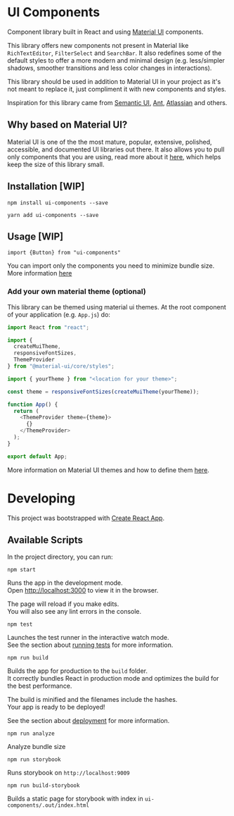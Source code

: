 # UI Components
Component library built in React and using [Material UI](https://material-ui.com) components.

This library offers new components not present in Material like `RichTextEditor`, `FilterSelect` and `SearchBar`. 
It also redefines some of the default styles to offer a more modern and minimal design (e.g. less/simpler shadows, 
smoother transitions and less color changes in interactions). 

This library should be used in addition to Material UI in your project as it's not meant to replace it, just compliment it with
new components and styles.

Inspiration for this library came from [Semantic UI](https://react.semantic-ui.com/), 
[Ant](https://ant.design/), [Atlassian](https://atlassian.design) and others.


## Why based on Material UI?
Material UI is one of the the most mature, popular, extensive, polished, accessible, and documented UI libraries out there. 
It also allows you to pull only components that you are using, read more about it [here](https://material-ui.com/guides/minimizing-bundle-size/), 
which helps keep the size of this library small.


## Installation [WIP]
`npm install ui-components --save`  

`yarn add ui-components --save`

## Usage [WIP]

`import {Button} from "ui-components"`

You can import only the components you need to minimize bundle size. More information [here](https://material-ui.com/guides/minimizing-bundle-size)


### Add your own material theme (optional)
This library can be themed using material ui themes. At the root component of your application (e.g. `App.js`) do:
~~~js
import React from "react";

import {
  createMuiTheme,
  responsiveFontSizes,
  ThemeProvider
} from "@material-ui/core/styles";

import { yourTheme } from "<location for your theme>";

const theme = responsiveFontSizes(createMuiTheme(yourTheme));

function App() {
  return (
    <ThemeProvider theme={theme}>
      {}
    </ThemeProvider>
  );
}

export default App;

~~~

More information on Material UI themes and how to define them [here](https://material-ui.com/customization/theming/). 

# Developing

This project was bootstrapped with [Create React App](https://github.com/facebook/create-react-app).

## Available Scripts

In the project directory, you can run:

`npm start`

Runs the app in the development mode.<br />
Open [http://localhost:3000](http://localhost:3000) to view it in the browser.

The page will reload if you make edits.<br />
You will also see any lint errors in the console.

`npm test`

Launches the test runner in the interactive watch mode.<br />
See the section about [running tests](https://facebook.github.io/create-react-app/docs/running-tests) for more information.

`npm run build`

Builds the app for production to the `build` folder.<br />
It correctly bundles React in production mode and optimizes the build for the best performance.

The build is minified and the filenames include the hashes.<br />
Your app is ready to be deployed!

See the section about [deployment](https://facebook.github.io/create-react-app/docs/deployment) for more information.

`npm run analyze`

Analyze bundle size

`npm run storybook`

Runs storybook on `http://localhost:9009`

`npm run build-storybook`

Builds a static page for storybook with index in `ui-components/.out/index.html`      
      